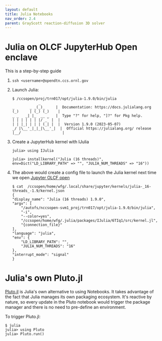 ```yaml
---
layout: default
title: Julia Notebooks
nav_order: 2.4
parent: GrayScott reaction-diffusion 3D solver
---
```



# Julia on OLCF JupyterHub Open enclave

This is a step-by-step guide

1. `ssh <username>@opendtn.ccs.ornl.gov`

2. Launch Julia:

    ```
    $ /ccsopen/proj/trn017/opt/julia-1.9.0/bin/julia 
                _
    _       _ _(_)_     |  Documentation: https://docs.julialang.org
    (_)     | (_) (_)    |
    _ _   _| |_  __ _   |  Type "?" for help, "]?" for Pkg help.
    | | | | | | |/ _` |  |
    | | |_| | | | (_| |  |  Version 1.9.0 (2023-05-07)
    _/ |\__'_|_|_|\__'_|  |  Official https://julialang.org/ release
    |__/                   |
    ```

3. Create a JupyterHub kernel with IJulia
    
    ```
    julia> using IJulia

    julia> installkernel("Julia (16 threads)", env=Dict("LD_LIBRARY_PATH" => "", "JULIA_NUM_THREADS" => "16"))
    ```

4. The above would create a config file to launch the Julia kernel next time we open [Jupyter OLCF open](https://jupyter-open.olcf.ornl.gov/)

    ```
    $ cat  /ccsopen/home/wfg/.local/share/jupyter/kernels/julia-_16-threads_-1.9/kernel.json 
    {
    "display_name": "Julia (16 threads) 1.9.0",
    "argv": [
        "/autofs/nccsopen-svm1_proj/trn017/opt/julia-1.9.0/bin/julia",
        "-i",
        "--color=yes",
        "/ccsopen/home/wfg/.julia/packages/IJulia/6TIq1/src/kernel.jl",
        "{connection_file}"
    ],
    "language": "julia",
    "env": {
        "LD_LIBRARY_PATH": "",
        "JULIA_NUM_THREADS": "16"
    },
    "interrupt_mode": "signal"
    }
    ```


# Julia's own Pluto.jl

[Pluto.jl](https://github.com/fonsp/Pluto.jl) is Julia's own alternative to using Notebooks. 
It takes advantage of the fact that Julia manages its own packaging ecosystem. It's reactive by nature, so every update in the Pluto notebook would trigger the package manager and there is no need to pre-define an environment.

To trigger Pluto.jl:

```
$ julia
julia> using Pluto
julia> Pluto.run()
```


